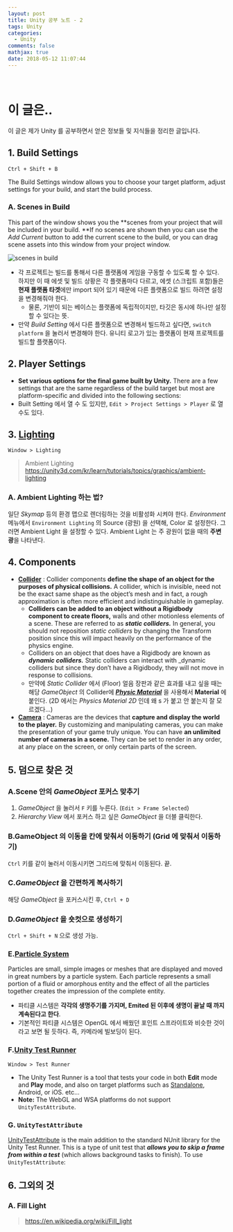 ```yaml
---
layout: post
title: Unity 공부 노트 - 2
tags: Unity
categories:
  - Unity
comments: false
mathjax: true
date: 2018-05-12 11:07:44
---
```

　
<!-- more -->
# 이 글은..

이 글은 제가 Unity 를 공부하면서 얻은 정보들 및 지식들을 정리한 글입니다.

## 1. Build Settings

`Ctrl + Shift + B` 

The Build Settings window allows you to choose your target platform,  adjust settings for your build, and start the build process. 

### A. Scenes in Build

This part of the window shows you the **scenes from your project that will be included in your build. **If no scenes are shown then you can use the *Add Current* button to add the current scene to the build, or you can drag scene assets into this window from your project window.

![scenes in build](..\..\..\..\..\images\201805\12\1525760260973.png)

* 각 프로젝트는 빌드를 통해서 다른 플랫폼에 게임을 구동할 수 있도록 할 수 있다. 하지만 이 때 에셋 및 빌드 상황은 각 플랫폼마다 다르고, 에셋 (스크립트 포함)들은 **현재 플랫폼 타겟**에만 import 되어 있기 때문에 다른 플랫폼으로 빌드 하려면 설정을 변경해줘야 한다.
  * 물론, 기반이 되는 베이스는 플랫폼에 독립적이지만, 타깃은 동시에 하나만 설정할 수 있다는 뜻.
* 만약 *Build Setting* 에서 다른 플랫폼으로 변경해서 빌드하고 싶다면, `switch platform` 을 눌러서 변경해야 한다. 유니티 로고가 있는 플랫폼이 현재 프로젝트를 빌드할 플랫폼이다.

## 2. Player Settings

* **Set various options for the final game built by Unity.** There are a few  settings that are the same regardless of the build target but most are  platform-specific and divided into the following sections:
* Built Setting 에서 열 수 도 있지만, `Edit > Project Settings > Player` 로 열 수도 있다.

## 3. [**Lighting**](https://docs.unity3d.com/Manual/GIIntro.html)

`Window > Lighting`

> Ambient Lighting
> https://unity3d.com/kr/learn/tutorials/topics/graphics/ambient-lighting

### A. Ambient Lighting 하는 법?

일단 *Skymap* 등의 환경 맵으로 렌더링하는 것을 비활성화 시켜야 한다. *Environment* 메뉴에서 `Environment Lighting` 의 Source (광원) 을 선택해, Color 로 설정한다. 그러면 Ambient Light 을 설정할 수 있다. Ambient Light 는 주 광원이 없을 때의 **주변광**을 나타낸다.

## 4. Components

* [**Collider**](https://docs.unity3d.com/Manual/CollidersOverview.html) : Collider components **define the shape of an object for the purposes of physical collisions.** A collider, which is invisible, need not be the exact same shape as the object’s mesh and in fact, a rough approximation is often more efficient and indistinguishable in gameplay.
  * **Colliders can be added to an object without a Rigidbody component to create floors,** walls and other motionless elements of a scene. These are referred to as ***static colliders.*** In general, you should not reposition *static colliders* by changing the Transform position since this will impact heavily on the performance of the physics engine.
  * Colliders on an object that does have a Rigidbody are known as ***dynamic colliders.*** Static colliders can interact with _dynamic colliders but since they don’t have a Rigidbody, they will not move in response to collisions.
  * 만약에 *Static Collider* 에서 (Floor) 얼음 장판과 같은 효과를 내고 싶을 때는 해당 *GameObject* 의 Collider에 [***Physic Material***](https://docs.unity3d.com/Manual/class-PhysicMaterial.html) 을 사용해서 **Material** 에 붙인다. (2D 에서는 *Physics Material 2D* 인데 왜 s 가 붙고 안 붙는지 잘 모르겠다...)
* [**Camera**](https://docs.unity3d.com/Manual/class-Camera.html) : Cameras are the devices that **capture and display the world to the player.** By customizing and manipulating cameras, you can make the presentation of your game truly unique. You can have **an unlimited number of cameras in a scene.** They can be set to render in any order, at any place on the screen, or only certain parts of the screen.

## 5. 덤으로 찾은 것

### A.Scene 안의 *GameObject* 포커스 맞추기

1. *GameObject* 을 눌러서 `F` 키를 누른다. (`Edit > Frame Selected`)
2. *Hierarchy View* 에서 포커스 하고 싶은 *GameObject* 을 더블 클릭한다.

### B.**GameObject** 의 이동을 칸에 맞춰서 이동하기 (Grid 에 맞춰서 이동하기)

`Ctrl` 키를 같이 눌러서 이동시키면 그리드에 맞춰서 이동된다. 끝.

### C.*GameObject* 을 간편하게 복사하기

해당 *GameObject* 을 포커스시킨 후, `Ctrl + D`

### D.*GameObject* 을 숏컷으로 생성하기

`Ctrl + Shift + N` 으로 생성 가능.

### E.[Particle System](https://docs.unity3d.com/Manual/ParticleSystems.html)

Particles are small, simple images or meshes that are displayed and moved in great numbers by a particle system. Each particle represents a small portion of a fluid or amorphous entity and the effect of all the particles together creates the impression of the complete entity.

* 파티클 시스템은 **각각의 생명주기를 가지며, Emited 된 이후에 생명이 끝날 때 까지 계속된다고 한다**.
* 기본적인 파티클 시스템은 OpenGL 에서 배웠던 포인트 스프라이트와 비슷한 것이라고 보면 될 듯하다. 즉, 카메라에 빌보딩이 된다.

### F.[Unity Test Runner](https://docs.unity3d.com/Manual/testing-editortestsrunner.html)

`Window > Test Runner`

* The Unity Test Runner is a tool that tests your code in both **Edit** mode and **Play** mode, and also on target platforms such as [Standalone](https://docs.unity3d.com/Manual/Standalone.html), Android, or iOS. etc...
* **Note:** The WebGL and WSA platforms do not support `UnityTestAttribute`. 

### G. `UnityTestAttribute`

[UnityTestAttribute](https://docs.unity3d.com/ScriptReference/TestTools.UnityTestAttribute.html) is the main addition to the standard NUnit library for the Unity Test  Runner. This is a type of unit test that ***allows you to skip a frame from within a test*** (which allows background tasks to finish). To use `UnityTestAttribute`: 

## 6. 그외의 것

### **A. Fill Light**

> https://en.wikipedia.org/wiki/Fill_light
